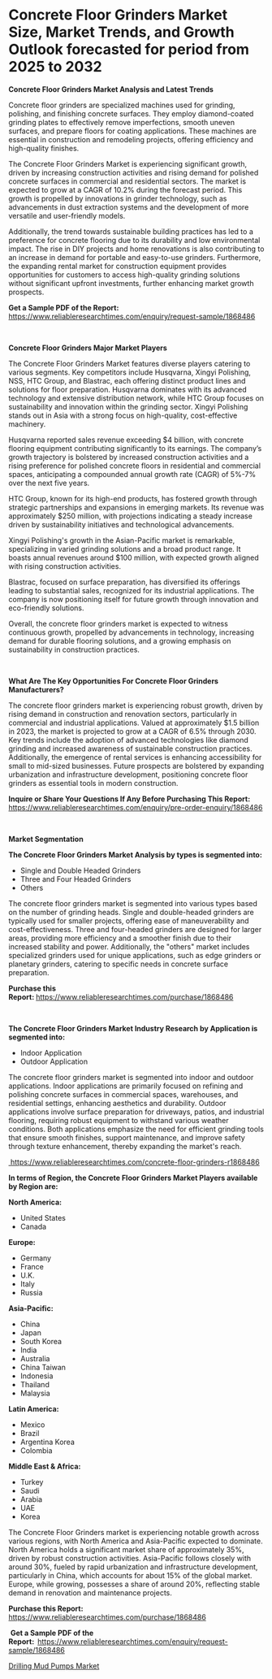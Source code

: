<p><h1>Concrete Floor Grinders Market Size, Market Trends, and Growth Outlook forecasted for period from 2025 to 2032</h1></p><p><strong>Concrete Floor Grinders Market Analysis and Latest Trends</strong></p>
<p><p>Concrete floor grinders are specialized machines used for grinding, polishing, and finishing concrete surfaces. They employ diamond-coated grinding plates to effectively remove imperfections, smooth uneven surfaces, and prepare floors for coating applications. These machines are essential in construction and remodeling projects, offering efficiency and high-quality finishes.</p><p>The Concrete Floor Grinders Market is experiencing significant growth, driven by increasing construction activities and rising demand for polished concrete surfaces in commercial and residential sectors. The market is expected to grow at a CAGR of 10.2% during the forecast period. This growth is propelled by innovations in grinder technology, such as advancements in dust extraction systems and the development of more versatile and user-friendly models. </p><p>Additionally, the trend towards sustainable building practices has led to a preference for concrete flooring due to its durability and low environmental impact. The rise in DIY projects and home renovations is also contributing to an increase in demand for portable and easy-to-use grinders. Furthermore, the expanding rental market for construction equipment provides opportunities for customers to access high-quality grinding solutions without significant upfront investments, further enhancing market growth prospects.</p></p>
<p><strong>Get a Sample PDF of the Report:&nbsp;</strong> <a href="https://www.reliableresearchtimes.com/enquiry/request-sample/1868486?utm_campaign=2237&utm_medium=2&utm_source=Github&utm_content=ia&utm_term=08042025&utm_id=concrete-floor-grinders">https://www.reliableresearchtimes.com/enquiry/request-sample/1868486</a></p>
<p>&nbsp;</p>
<p><strong>Concrete Floor Grinders Major Market Players</strong></p>
<p><p>The Concrete Floor Grinders Market features diverse players catering to various segments. Key competitors include Husqvarna, Xingyi Polishing, NSS, HTC Group, and Blastrac, each offering distinct product lines and solutions for floor preparation. Husqvarna dominates with its advanced technology and extensive distribution network, while HTC Group focuses on sustainability and innovation within the grinding sector. Xingyi Polishing stands out in Asia with a strong focus on high-quality, cost-effective machinery.</p><p>Husqvarna reported sales revenue exceeding $4 billion, with concrete flooring equipment contributing significantly to its earnings. The company’s growth trajectory is bolstered by increased construction activities and a rising preference for polished concrete floors in residential and commercial spaces, anticipating a compounded annual growth rate (CAGR) of 5%-7% over the next five years.</p><p>HTC Group, known for its high-end products, has fostered growth through strategic partnerships and expansions in emerging markets. Its revenue was approximately $250 million, with projections indicating a steady increase driven by sustainability initiatives and technological advancements.</p><p>Xingyi Polishing's growth in the Asian-Pacific market is remarkable, specializing in varied grinding solutions and a broad product range. It boasts annual revenues around $100 million, with expected growth aligned with rising construction activities.</p><p>Blastrac, focused on surface preparation, has diversified its offerings leading to substantial sales, recognized for its industrial applications. The company is now positioning itself for future growth through innovation and eco-friendly solutions. </p><p>Overall, the concrete floor grinders market is expected to witness continuous growth, propelled by advancements in technology, increasing demand for durable flooring solutions, and a growing emphasis on sustainability in construction practices.</p></p>
<p>&nbsp;</p>
<p><strong>What Are The Key Opportunities For Concrete Floor Grinders Manufacturers?</strong></p>
<p><p>The concrete floor grinders market is experiencing robust growth, driven by rising demand in construction and renovation sectors, particularly in commercial and industrial applications. Valued at approximately $1.5 billion in 2023, the market is projected to grow at a CAGR of 6.5% through 2030. Key trends include the adoption of advanced technologies like diamond grinding and increased awareness of sustainable construction practices. Additionally, the emergence of rental services is enhancing accessibility for small to mid-sized businesses. Future prospects are bolstered by expanding urbanization and infrastructure development, positioning concrete floor grinders as essential tools in modern construction.</p></p>
<p><strong>Inquire or Share Your Questions If Any Before Purchasing This Report:</strong> <a href="https://www.reliableresearchtimes.com/enquiry/pre-order-enquiry/1868486?utm_campaign=2237&utm_medium=2&utm_source=Github&utm_content=ia&utm_term=08042025&utm_id=concrete-floor-grinders">https://www.reliableresearchtimes.com/enquiry/pre-order-enquiry/1868486</a></p>
<p>&nbsp;</p>
<p><strong>Market Segmentation</strong></p>
<p><strong>The Concrete Floor Grinders Market Analysis by types is segmented into:</strong></p>
<p><ul><li>Single and Double Headed Grinders</li><li>Three and Four Headed Grinders</li><li>Others</li></ul></p>
<p><p>The concrete floor grinders market is segmented into various types based on the number of grinding heads. Single and double-headed grinders are typically used for smaller projects, offering ease of maneuverability and cost-effectiveness. Three and four-headed grinders are designed for larger areas, providing more efficiency and a smoother finish due to their increased stability and power. Additionally, the "others" market includes specialized grinders used for unique applications, such as edge grinders or planetary grinders, catering to specific needs in concrete surface preparation.</p></p>
<p><strong>Purchase this Report:&nbsp;</strong><a href="https://www.reliableresearchtimes.com/purchase/1868486?utm_campaign=2237&utm_medium=2&utm_source=Github&utm_content=ia&utm_term=08042025&utm_id=concrete-floor-grinders">https://www.reliableresearchtimes.com/purchase/1868486</a></p>
<p>&nbsp;</p>
<p><strong>The Concrete Floor Grinders Market Industry Research by Application is segmented into:</strong></p>
<p><ul><li>Indoor Application</li><li>Outdoor Application</li></ul></p>
<p><p>The concrete floor grinders market is segmented into indoor and outdoor applications. Indoor applications are primarily focused on refining and polishing concrete surfaces in commercial spaces, warehouses, and residential settings, enhancing aesthetics and durability. Outdoor applications involve surface preparation for driveways, patios, and industrial flooring, requiring robust equipment to withstand various weather conditions. Both applications emphasize the need for efficient grinding tools that ensure smooth finishes, support maintenance, and improve safety through texture enhancement, thereby expanding the market's reach.</p></p>
<p><a href="https://www.reliableresearchtimes.com/concrete-floor-grinders-r1868486?utm_campaign=2237&utm_medium=2&utm_source=Github&utm_content=ia&utm_term=08042025&utm_id=concrete-floor-grinders">&nbsp;https://www.reliableresearchtimes.com/concrete-floor-grinders-r1868486</a></p>
<p><strong>In terms of Region, the Concrete Floor Grinders Market Players available by Region are:</strong></p>
<p>
    <p> <strong> North America: </strong>
        <ul>
            <li>United States</li>
            <li>Canada</li>
        </ul>
        </p> 
    <p> <strong> Europe: </strong>
        <ul>
            <li>Germany</li>
            <li>France</li>
            <li>U.K.</li>
            <li>Italy</li>
            <li>Russia</li>
        </ul>
        </p> 
    <p> <strong> Asia-Pacific: </strong>
        <ul>
            <li>China</li>
            <li>Japan</li>
            <li>South Korea</li>
            <li>India</li>
            <li>Australia</li>
            <li>China Taiwan</li>
            <li>Indonesia</li>
            <li>Thailand</li>
            <li>Malaysia</li>
        </ul>
        </p> 
    <p> <strong> Latin America: </strong>
        <ul>
            <li>Mexico</li>
            <li>Brazil</li>
            <li>Argentina Korea</li>
            <li>Colombia</li>
        </ul>
        </p> 
    <p> <strong> Middle East & Africa: </strong>
        <ul>
            <li>Turkey</li>
            <li>Saudi</li>
            <li>Arabia</li>
            <li>UAE</li>
            <li>Korea</li>
        </ul>
    </p>
    </p>
<p><p>The Concrete Floor Grinders market is experiencing notable growth across various regions, with North America and Asia-Pacific expected to dominate. North America holds a significant market share of approximately 35%, driven by robust construction activities. Asia-Pacific follows closely with around 30%, fueled by rapid urbanization and infrastructure development, particularly in China, which accounts for about 15% of the global market. Europe, while growing, possesses a share of around 20%, reflecting stable demand in renovation and maintenance projects.</p></p>
<p><strong>Purchase this Report: </strong><a href="https://www.reliableresearchtimes.com/purchase/1868486?utm_campaign=2237&utm_medium=2&utm_source=Github&utm_content=ia&utm_term=08042025&utm_id=concrete-floor-grinders">https://www.reliableresearchtimes.com/purchase/1868486</a></p>
<p>&nbsp;<strong>Get a Sample PDF of the Report:&nbsp;&nbsp;</strong><a href="https://www.reliableresearchtimes.com/enquiry/request-sample/1868486?utm_campaign=2237&utm_medium=2&utm_source=Github&utm_content=ia&utm_term=08042025&utm_id=concrete-floor-grinders">https://www.reliableresearchtimes.com/enquiry/request-sample/1868486</a></p>
<p><strong></strong></p>
<p><p><a href="https://github.com/mcfred89/Market-Research-Report-List-1/blob/main/drilling-mud-pumps-market.md?utm_campaign=2237&utm_medium=2&utm_source=Github&utm_content=ia&utm_term=08042025&utm_id=concrete-floor-grinders">Drilling Mud Pumps Market</a></p></p>